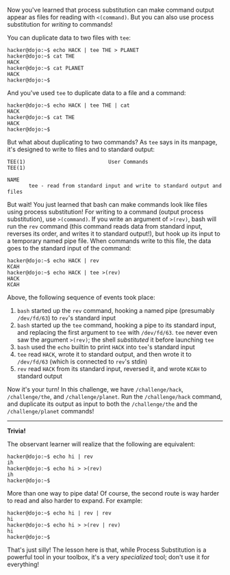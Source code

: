 Now you've learned that process substitution can make command output appear as files for reading with `<(command)`.
But you can also use process substitution for _writing_ to commands!

You can duplicate data to two files with `tee`:

```console
hacker@dojo:~$ echo HACK | tee THE > PLANET
hacker@dojo:~$ cat THE
HACK
hacker@dojo:~$ cat PLANET
HACK
hacker@dojo:~$
```

And you've used `tee` to duplicate data to a file and a command:

```console
hacker@dojo:~$ echo HACK | tee THE | cat
HACK
hacker@dojo:~$ cat THE
HACK
hacker@dojo:~$
```

But what about duplicating to two commands?
As `tee` says in its manpage, it's designed to write to files and to standard output:

```text
TEE(1)                           User Commands                          TEE(1)

NAME
       tee - read from standard input and write to standard output and files
```

But wait! You just learned that bash can make commands look like files using process substitution!
For writing to a command (output process substitution), use `>(command)`.
If you write an argument of `>(rev)`, bash will run the `rev` command (this command reads data from standard input, reverses its order, and writes it to standard output!), but hook up its input to a temporary named pipe file.
When commands write to this file, the data goes to the standard input of the command:

```console
hacker@dojo:~$ echo HACK | rev
KCAH
hacker@dojo:~$ echo HACK | tee >(rev)
HACK
KCAH
```

Above, the following sequence of events took place:

1. `bash` started up the `rev` command, hooking a named pipe (presumably `/dev/fd/63`) to `rev`'s standard input
2. `bash` started up the `tee` command, hooking a pipe to its standard input, and replacing the first argument to `tee` with `/dev/fd/63`. `tee` never even saw the argument `>(rev)`; the shell _substituted_ it before launching `tee`
3. `bash` used the `echo` builtin to print `HACK` into `tee`'s standard input
4. `tee` read `HACK`, wrote it to standard output, and then wrote it to `/dev/fd/63` (which is connected to `rev`'s stdin)
5. `rev` read `HACK` from its standard input, reversed it, and wrote `KCAH` to standard output

Now it's your turn!
In this challenge, we have `/challenge/hack`, `/challenge/the`, and `/challenge/planet`.
Run the `/challenge/hack` command, and duplicate its output as input to both the `/challenge/the` and the `/challenge/planet` commands!

----
**Trivia!**

The observant learner will realize that the following are equivalent:

```console
hacker@dojo:~$ echo hi | rev
ih
hacker@dojo:~$ echo hi > >(rev)
ih
hacker@dojo:~$
```

More than one way to pipe data!
Of course, the second route is way harder to read and also harder to expand.
For example:

```console
hacker@dojo:~$ echo hi | rev | rev
hi
hacker@dojo:~$ echo hi > >(rev | rev)
hi
hacker@dojo:~$
```

That's just silly!
The lesson here is that, while Process Substitution is a powerful tool in your toolbox, it's a very _specialized_ tool; don't use it for everything!
